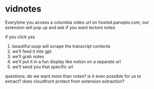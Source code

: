 # vidnotes
Everytime you access a columbia video url on hosted.panopto.com,
our extension will pop up and ask if you want lecture notes

if you click yes

1) beautiful soup will scrape the transcript contents
2) we’ll feed it into gpt
3) we’ll grab notes
4) we’ll put it in a fun display like notion on a separate url
5) we’ll send you that specific url

questions: do we want more than notes?
is it even possible for us to extract? does cloudfront protect from extension extraction?
